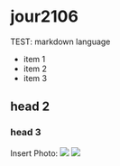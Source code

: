 # jour2106
TEST: markdown language

* item 1
* item 2
* item 3

## head 2

### head 3

Insert Photo:
![](https://www.google.com/images/branding/googlelogo/2x/googlelogo_color_272x92dp.png)
![](https://jblevins.org/projects/markdown-mode/screenshots/20170818-001.png)

